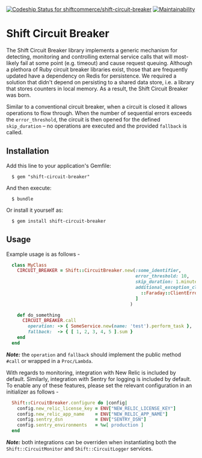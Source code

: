 [ ![Codeship Status for shiftcommerce/shift-circuit-breaker](https://app.codeship.com/projects/76d6b9e0-ecaa-0135-f112-7a88d47e1dcf/status?branch=master)](https://app.codeship.com/projects/270371) [![Maintainability](https://api.codeclimate.com/v1/badges/7d52af723c1579961280/maintainability)](https://codeclimate.com/github/shiftcommerce/shift-circuit-breaker/maintainability)

# Shift Circuit Breaker

The Shift Circuit Breaker library implements a generic mechanism for detecting, monitoring and controlling external service calls that will most-likely fail at some point (e.g. timeout) and cause request queuing. Although a plethora of Ruby circuit breaker libraries exist, those that are frequently updated have a dependency on Redis for persistence. We required a solution that didn't depend on persisting to a shared data store, i.e. a library that stores counters in local memory. As a result, the Shift Circuit Breaker was born.

Similar to a conventional circuit breaker, when a circuit is closed it allows operations to flow through. When the number of sequential errors exceeds the `error_threshold`, the circuit is then opened for the defined `skip_duration` – no operations are executed and the provided `fallback` is called.

## Installation

Add this line to your application's Gemfile:

```
  $ gem "shift-circuit-breaker"
```

And then execute:

```
  $ bundle
```

Or install it yourself as:

```
  $ gem install shift-circuit-breaker
```

## Usage

Example usage is as follows - 

```ruby
  class MyClass
    CIRCUIT_BREAKER = Shift::CircuitBreaker.new(:some_identifier, 
                                                error_threshold: 10, 
                                                skip_duration: 1.minute, 
                                                additional_exception_classes: [ 
                                                  ::Faraday::ClientError
                                                ]
                                              )

    def do_something
      CIRCUIT_BREAKER.call
        operation: -> { SomeService.new(name: 'test').perform_task },
        fallback:  -> { [ 1, 2, 3, 4, 5 ].sum }
    end
  end
```

***Note:***  the `operation` and `fallback` should implement the public method `#call` or wrapped in a `Proc/Lambda`.


With regards to monitoring, integration with New Relic is included by default. Similarly, integration with Sentry for logging is included by default. To enable any of these features, please set the relevant configuration in an initializer as follows -

```ruby
  Shift::CircuitBreaker.configure do |config|
    config.new_relic_license_key = ENV["NEW_RELIC_LICENSE_KEY"]
    config.new_relic_app_name    = ENV["NEW_RELIC_APP_NAME"]
    config.sentry_dsn            = ENV["SENTRY_DSN"]
    config.sentry_environments   = %w[ production ]
  end
```

***Note:*** both integrations can be overriden when instantiating both the `Shift::CircuitMonitor` and `Shift::CircuitLogger` services.
